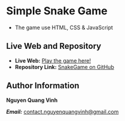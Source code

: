 # Simple Snake Game

+ The game use HTML, CSS & JavaScript

## Live Web and Repository

+ **Live Web:** [Play the game here!](https://vinhveer.github.io/SnakeGame/)
+ **Repository Link:** [SnakeGame on GitHub](https://github.com/vinhveer/SnakeGame)

## Author Information
**Nguyen Quang Vinh**

***Email:*** [contact.nguyenquangvinh@gmail.com](mailto:contact.nguyenquangvinh@gmail.com)

